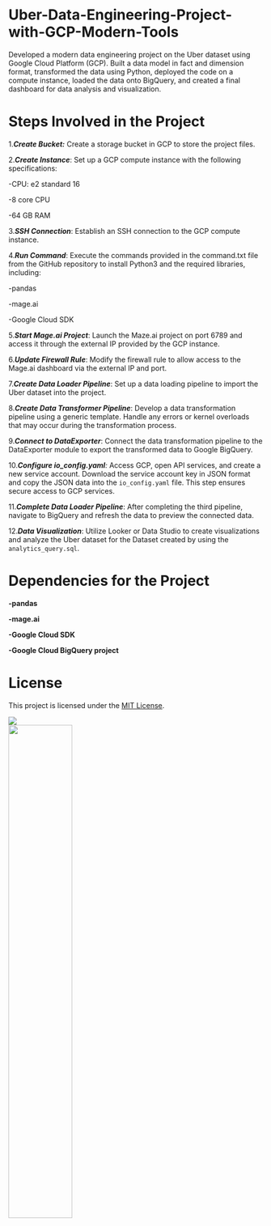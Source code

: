 # Uber-Data-Engineering-Project-with-GCP-Modern-Tools
Developed a modern data engineering project on the Uber dataset using Google Cloud Platform (GCP). Built a data model in fact and dimension format, transformed the data using Python, deployed the code on a compute instance, loaded the data onto BigQuery, and created a final dashboard for data analysis and visualization.
# Steps Involved in the Project
1._**Create Bucket:**_ Create a storage bucket in GCP to store the project files.

2._**Create Instance**_: Set up a GCP compute instance with the following specifications:

   -CPU: e2 standard 16
   
   -8 core CPU
   
   -64 GB RAM
  
3._**SSH Connection**_: Establish an SSH connection to the GCP compute instance.

4._**Run Command**_: Execute the commands provided in the command.txt file from the GitHub repository to install Python3 and the required libraries, including:

   -pandas
   
   -mage.ai
   
   -Google Cloud SDK
  
5._**Start Mage.ai Project**_: Launch the Maze.ai project on port 6789 and access it through the external IP provided by the GCP instance.

6._**Update Firewall Rule**_: Modify the firewall rule to allow access to the Mage.ai dashboard via the external IP and port.

7._**Create Data Loader Pipeline**_: Set up a data loading pipeline to import the Uber dataset into the project.

8._**Create Data Transformer Pipeline**_: Develop a data transformation pipeline using a generic template. Handle any errors or kernel overloads that may occur during the transformation process.

9._**Connect to DataExporter**_: Connect the data transformation pipeline to the DataExporter module to export the transformed data to Google BigQuery.

10._**Configure io_config.yaml**:_ Access GCP, open API services, and create a new service account. Download the service account key in JSON format and copy the JSON data into the `io_config.yaml` file. This step ensures secure access to GCP services.

11._**Complete Data Loader Pipeline**_: After completing the third pipeline, navigate to BigQuery and refresh the data to preview the connected data.

12._**Data Visualization**_: Utilize Looker or Data Studio to create visualizations and analyze the Uber dataset for the Dataset created by using the `analytics_query.sql`.
# Dependencies for the Project
  **-pandas**
  
  **-mage.ai**
  
  **-Google Cloud SDK**
  
  **-Google Cloud BigQuery project**
# License
This project is licensed under the [MIT License](LICENSE).


<div class="banner">
   <div float:right; width:70px ><img src = "https://github.com/sdutta2313/Uber-Data-Engineering-Project-with-GCP-Modern-Tools/assets/82588975/16b0c32e-4aa2-4bd1-bd3b-989297cf5ee4"  >
   </div>
   <div  float:right ><img src="https://github.com/sdutta2313/Uber-Data-Engineering-Project-with-GCP-Modern-Tools/assets/82588975/d5b2a823-a7c6-45c2-a90b-9a8b9f87ef01" style="width:50% ">
   </div>
</div>

